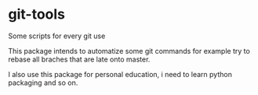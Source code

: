 # git-tools
Some scripts for every git use

This package intends to automatize some git commands for example try to rebase
 all braches that are late onto master.

I also use this package for personal education, i need to learn python
packaging and so on.


